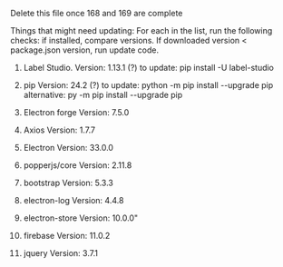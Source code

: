Delete this file once 168 and 169 are complete

Things that might need updating:
For each in the list, run the following checks: if installed, compare versions. If downloaded version < package.json version, run update code. 

1. Label Studio. 
Version: 1.13.1 (?)
to update: pip install -U label-studio

2. pip
Version: 24.2 (?)
to update: python -m pip install --upgrade pip 
alternative: py -m pip install --upgrade pip

3. Electron forge
Version: 7.5.0

4. Axios
Version: 1.7.7

5. Electron
Version: 33.0.0

6. popperjs/core
Version: 2.11.8

7. bootstrap
Version: 5.3.3

8. electron-log
Version: 4.4.8

9. electron-store
Version: 10.0.0"

10. firebase
Version: 11.0.2

11. jquery
Version: 3.7.1

